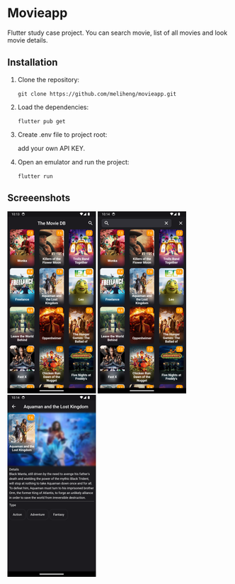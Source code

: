 # Movieapp

Flutter study case project. You can search movie, list of all movies and look movie details.

## Installation

1. Clone the repository:

    `
git clone https://github.com/meliheng/movieapp.git
    `


2. Load the dependencies:

    `
flutter pub get
    `
    
5. Create .env file to project root:

    add your own API KEY.

44. Open an emulator and run the project:
    
    `
    flutter run
    `
## Screeenshots

![1](https://github.com/meliheng/movieapp/blob/main/assets/images/1.png) ![2](https://github.com/meliheng/movieapp/blob/main/assets/images/2.png) ![3](https://github.com/meliheng/movieapp/blob/main/assets/images/3.png)
